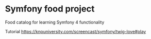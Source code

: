 # Symfony food project
Food catalog for learning Symfony 4 functionality

Tutorial
https://knpuniversity.com/screencast/symfony/twig-love#play